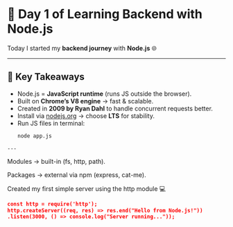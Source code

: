 # 🚀 Day 1 of Learning Backend with Node.js  

Today I started my **backend journey** with **Node.js** 🌐  

---

## 🔑 Key Takeaways  
- Node.js = **JavaScript runtime** (runs JS outside the browser).  
- Built on **Chrome’s V8 engine** → fast & scalable.  
- Created in **2009 by Ryan Dahl** to handle concurrent requests better.  
- Install via [nodejs.org](https://nodejs.org) → choose **LTS** for stability.  
- Run JS files in terminal:  
  ```bash
  node app.js
```
---
```
Modules → built-in (fs, http, path).

Packages → external via npm (express, cat-me).

Created my first simple server using the http module 💻

```json
const http = require('http');
http.createServer((req, res) => res.end("Hello from Node.js!"))
.listen(3000, () => console.log("Server running..."));
```
